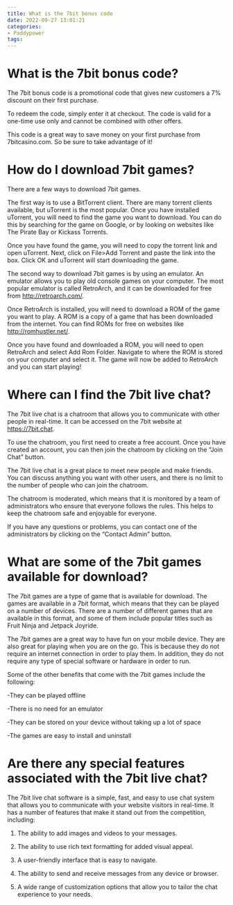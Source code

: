 ```yaml
---
title: What is the 7bit bonus code
date: 2022-09-27 13:01:21
categories:
- Paddypower
tags:
---
```



#  What is the 7bit bonus code?

The 7bit bonus code is a promotional code that gives new customers a 7% discount on their first purchase.

To redeem the code, simply enter it at checkout. The code is valid for a one-time use only and cannot be combined with other offers.

This code is a great way to save money on your first purchase from 7bitcasino.com. So be sure to take advantage of it!

#  How do I download 7bit games?

There are a few ways to download 7bit games.

The first way is to use a BitTorrent client. There are many torrent clients available, but uTorrent is the most popular. Once you have installed uTorrent, you will need to find the game you want to download. You can do this by searching for the game on Google, or by looking on websites like The Pirate Bay or Kickass Torrents.

Once you have found the game, you will need to copy the torrent link and open uTorrent. Next, click on File>Add Torrent and paste the link into the box. Click OK and uTorrent will start downloading the game.

The second way to download 7bit games is by using an emulator. An emulator allows you to play old console games on your computer. The most popular emulator is called RetroArch, and it can be downloaded for free from http://retroarch.com/.

Once RetroArch is installed, you will need to download a ROM of the game you want to play. A ROM is a copy of a game that has been downloaded from the internet. You can find ROMs for free on websites like http://romhustler.net/.

Once you have found and downloaded a ROM, you will need to open RetroArch and select Add Rom Folder. Navigate to where the ROM is stored on your computer and select it. The game will now be added to RetroArch and you can start playing!

#  Where can I find the 7bit live chat?

The 7bit live chat is a chatroom that allows you to communicate with other people in real-time. It can be accessed on the 7bit website at https://7bit.chat.

To use the chatroom, you first need to create a free account. Once you have created an account, you can then join the chatroom by clicking on the “Join Chat” button.

The 7bit live chat is a great place to meet new people and make friends. You can discuss anything you want with other users, and there is no limit to the number of people who can join the chatroom.

The chatroom is moderated, which means that it is monitored by a team of administrators who ensure that everyone follows the rules. This helps to keep the chatroom safe and enjoyable for everyone.

If you have any questions or problems, you can contact one of the administrators by clicking on the “Contact Admin” button.

#  What are some of the 7bit games available for download?

The 7bit games are a type of game that is available for download. The games are available in a 7bit format, which means that they can be played on a number of devices. There are a number of different games that are available in this format, and some of them include popular titles such as Fruit Ninja and Jetpack Joyride.

The 7bit games are a great way to have fun on your mobile device. They are also great for playing when you are on the go. This is because they do not require an internet connection in order to play them. In addition, they do not require any type of special software or hardware in order to run.

Some of the other benefits that come with the 7bit games include the following:

-They can be played offline

-There is no need for an emulator

-They can be stored on your device without taking up a lot of space

-The games are easy to install and uninstall

#  Are there any special features associated with the 7bit live chat?

The 7bit live chat software is a simple, fast, and easy to use chat system that allows you to communicate with your website visitors in real-time. It has a number of features that make it stand out from the competition, including:

1. The ability to add images and videos to your messages.

2. The ability to use rich text formatting for added visual appeal.

3. A user-friendly interface that is easy to navigate.

4. The ability to send and receive messages from any device or browser.

5. A wide range of customization options that allow you to tailor the chat experience to your needs.